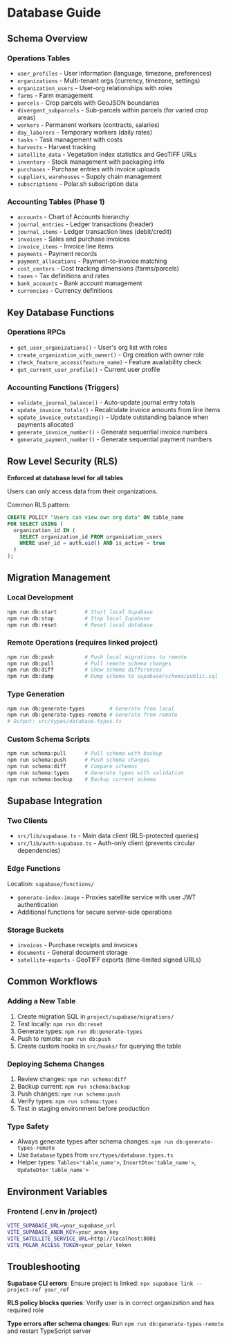 # Database Guide

## Schema Overview

### Operations Tables
- `user_profiles` - User information (language, timezone, preferences)
- `organizations` - Multi-tenant orgs (currency, timezone, settings)
- `organization_users` - User-org relationships with roles
- `farms` - Farm management
- `parcels` - Crop parcels with GeoJSON boundaries
- `divergent_subparcels` - Sub-parcels within parcels (for varied crop areas)
- `workers` - Permanent workers (contracts, salaries)
- `day_laborers` - Temporary workers (daily rates)
- `tasks` - Task management with costs
- `harvests` - Harvest tracking
- `satellite_data` - Vegetation index statistics and GeoTIFF URLs
- `inventory` - Stock management with packaging info
- `purchases` - Purchase entries with invoice uploads
- `suppliers`, `warehouses` - Supply chain management
- `subscriptions` - Polar.sh subscription data

### Accounting Tables (Phase 1)
- `accounts` - Chart of Accounts hierarchy
- `journal_entries` - Ledger transactions (header)
- `journal_items` - Ledger transaction lines (debit/credit)
- `invoices` - Sales and purchase invoices
- `invoice_items` - Invoice line items
- `payments` - Payment records
- `payment_allocations` - Payment-to-invoice matching
- `cost_centers` - Cost tracking dimensions (farms/parcels)
- `taxes` - Tax definitions and rates
- `bank_accounts` - Bank account management
- `currencies` - Currency definitions

## Key Database Functions

### Operations RPCs
- `get_user_organizations()` - User's org list with roles
- `create_organization_with_owner()` - Org creation with owner role
- `check_feature_access(feature_name)` - Feature availability check
- `get_current_user_profile()` - Current user profile

### Accounting Functions (Triggers)
- `validate_journal_balance()` - Auto-update journal entry totals
- `update_invoice_totals()` - Recalculate invoice amounts from line items
- `update_invoice_outstanding()` - Update outstanding balance when payments allocated
- `generate_invoice_number()` - Generate sequential invoice numbers
- `generate_payment_number()` - Generate sequential payment numbers

## Row Level Security (RLS)

**Enforced at database level for all tables**

Users can only access data from their organizations.

Common RLS pattern:
```sql
CREATE POLICY "Users can view own org data" ON table_name
FOR SELECT USING (
  organization_id IN (
    SELECT organization_id FROM organization_users
    WHERE user_id = auth.uid() AND is_active = true
  )
);
```

## Migration Management

### Local Development
```bash
npm run db:start         # Start local Supabase
npm run db:stop          # Stop local Supabase
npm run db:reset         # Reset local database
```

### Remote Operations (requires linked project)
```bash
npm run db:push          # Push local migrations to remote
npm run db:pull          # Pull remote schema changes
npm run db:diff          # Show schema differences
npm run db:dump          # Dump schema to supabase/schema/public.sql
```

### Type Generation
```bash
npm run db:generate-types        # Generate from local
npm run db:generate-types-remote # Generate from remote
# Output: src/types/database.types.ts
```

### Custom Schema Scripts
```bash
npm run schema:pull      # Pull schema with backup
npm run schema:push      # Push schema changes
npm run schema:diff      # Compare schemas
npm run schema:types     # Generate types with validation
npm run schema:backup    # Backup current schema
```

## Supabase Integration

### Two Clients
- `src/lib/supabase.ts` - Main data client (RLS-protected queries)
- `src/lib/auth-supabase.ts` - Auth-only client (prevents circular dependencies)

### Edge Functions
Location: `supabase/functions/`

- `generate-index-image` - Proxies satellite service with user JWT authentication
- Additional functions for secure server-side operations

### Storage Buckets
- `invoices` - Purchase receipts and invoices
- `documents` - General document storage
- `satellite-exports` - GeoTIFF exports (time-limited signed URLs)

## Common Workflows

### Adding a New Table
1. Create migration SQL in `project/supabase/migrations/`
2. Test locally: `npm run db:reset`
3. Generate types: `npm run db:generate-types`
4. Push to remote: `npm run db:push`
5. Create custom hooks in `src/hooks/` for querying the table

### Deploying Schema Changes
1. Review changes: `npm run schema:diff`
2. Backup current: `npm run schema:backup`
3. Push changes: `npm run schema:push`
4. Verify types: `npm run schema:types`
5. Test in staging environment before production

### Type Safety
- Always generate types after schema changes: `npm run db:generate-types-remote`
- Use `Database` types from `src/types/database.types.ts`
- Helper types: `Tables<'table_name'>`, `InsertDto<'table_name'>`, `UpdateDto<'table_name'>`

## Environment Variables

### Frontend (.env in /project)
```bash
VITE_SUPABASE_URL=your_supabase_url
VITE_SUPABASE_ANON_KEY=your_anon_key
VITE_SATELLITE_SERVICE_URL=http://localhost:8001
VITE_POLAR_ACCESS_TOKEN=your_polar_token
```

## Troubleshooting

**Supabase CLI errors**: Ensure project is linked: `npx supabase link --project-ref your_ref`

**RLS policy blocks queries**: Verify user is in correct organization and has required role

**Type errors after schema changes**: Run `npm run db:generate-types-remote` and restart TypeScript server
